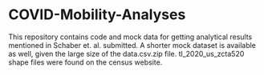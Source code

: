 # COVID-Mobility-Analyses

This repository contains code and mock data for getting analytical results mentioned in Schaber et. al. submitted.
A shorter mock dataset is available as well, given the large size of the data.csv.zip file.
tl_2020_us_zcta520 shape files were found on the census website.
